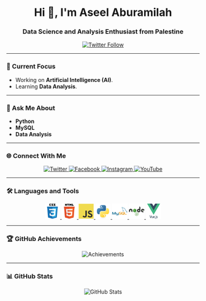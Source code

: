<h1 align="center">Hi 👋, I'm Aseel Aburamilah</h1>
<h3 align="center">Data Science and Analysis Enthusiast from Palestine</h3>

<p align="center">
  <a href="https://twitter.com/aseelll" target="_blank">
    <img src="https://img.shields.io/twitter/follow/aseelll?logo=twitter&style=for-the-badge" alt="Twitter Follow"/>
  </a>
</p>

---

### 🔭 Current Focus
- Working on **Artificial Intelligence (AI)**.
- Learning **Data Analysis**.

---

### 💬 Ask Me About
- **Python**
- **MySQL**
- **Data Analysis**

---

### 🌐 Connect With Me
<p align="center">
  <a href="https://twitter.com/aseelll" target="_blank">
    <img src="https://raw.githubusercontent.com/rahuldkjain/github-profile-readme-generator/master/src/images/icons/Social/twitter.svg" alt="Twitter" width="40" height="40"/>
  </a>
  <a href="https://fb.com/aseelar" target="_blank">
    <img src="https://raw.githubusercontent.com/rahuldkjain/github-profile-readme-generator/master/src/images/icons/Social/facebook.svg" alt="Facebook" width="40" height="40"/>
  </a>
  <a href="https://instagram.com/aseelar22" target="_blank">
    <img src="https://raw.githubusercontent.com/rahuldkjain/github-profile-readme-generator/master/src/images/icons/Social/instagram.svg" alt="Instagram" width="40" height="40"/>
  </a>
  <a href="https://www.youtube.com/c/aseelar.you" target="_blank">
    <img src="https://raw.githubusercontent.com/rahuldkjain/github-profile-readme-generator/master/src/images/icons/Social/youtube.svg" alt="YouTube" width="40" height="40"/>
  </a>
</p>

---

### 🛠️ Languages and Tools
<p align="center">
  <a href="https://www.w3schools.com/css/" target="_blank" rel="noreferrer">
    <img src="https://raw.githubusercontent.com/devicons/devicon/master/icons/css3/css3-original-wordmark.svg" alt="CSS3" width="40" height="40"/>
  </a>
  <a href="https://www.w3.org/html/" target="_blank" rel="noreferrer">
    <img src="https://raw.githubusercontent.com/devicons/devicon/master/icons/html5/html5-original-wordmark.svg" alt="HTML5" width="40" height="40"/>
  </a>
  <a href="https://developer.mozilla.org/en-US/docs/Web/JavaScript" target="_blank" rel="noreferrer">
    <img src="https://raw.githubusercontent.com/devicons/devicon/master/icons/javascript/javascript-original.svg" alt="JavaScript" width="40" height="40"/>
  </a>
  <a href="https://www.python.org" target="_blank" rel="noreferrer">
    <img src="https://raw.githubusercontent.com/devicons/devicon/master/icons/python/python-original.svg" alt="Python" width="40" height="40"/>
  </a>
  <a href="https://www.mysql.com/" target="_blank" rel="noreferrer">
    <img src="https://raw.githubusercontent.com/devicons/devicon/master/icons/mysql/mysql-original-wordmark.svg" alt="MySQL" width="40" height="40"/>
  </a>
  <a href="https://nodejs.org" target="_blank" rel="noreferrer">
    <img src="https://raw.githubusercontent.com/devicons/devicon/master/icons/nodejs/nodejs-original-wordmark.svg" alt="Node.js" width="40" height="40"/>
  </a>
  <a href="https://vuejs.org/" target="_blank" rel="noreferrer">
    <img src="https://raw.githubusercontent.com/devicons/devicon/master/icons/vuejs/vuejs-original-wordmark.svg" alt="Vue.js" width="40" height="40"/>
  </a>
</p>

---

### 🏆 GitHub Achievements
<p align="center">
  <img src="https://github-profile-trophy.vercel.app/?username=aseelhatem2" alt="Achievements"/>
</p>

---

### 📊 GitHub Stats
<p align="center">
  <img src="https://github-readme-stats.vercel.app/api?username=aseelhatem2&show_icons=true&locale=en" alt="GitHub Stats"/>
</p>
